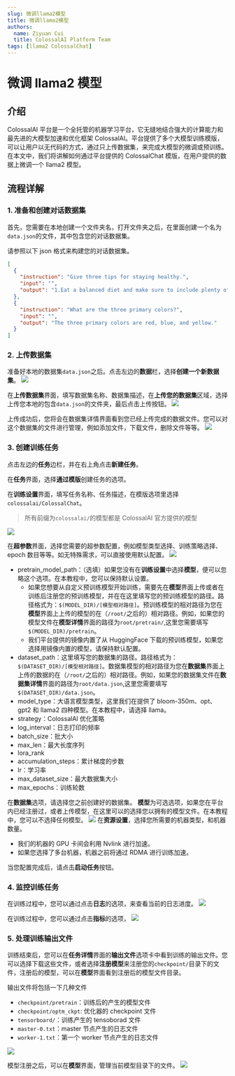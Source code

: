 ```yaml
---
slug: 微调llama2模型
title: 微调llama2模型
authors:
  name: Ziyuan Cui
  title: ColossalAI Platform Team
tags: [llama2 ColossalChat]
---
```


# 微调 llama2 模型

## 介绍

ColossalAI 平台是一个全托管的机器学习平台，它无缝地结合强大的计算能力和最先进的大模型加速和优化框架 ColossalAI。平台提供了多个大模型训练模版，可以让用户以无代码的方式，通过只上传数据集，来完成大模型的微调或预训练。在本文中，我们将讲解如何通过平台提供的 ColossalChat 模版，在用户提供的数据上微调一个 llama2 模型。

## 流程详解

### 1. 准备和创建对话数据集

首先，您需要在本地创建一个文件夹名，打开文件夹之后，在里面创建一个名为`data.json`的文件，其中包含您的对话数据集。

请参照以下 json 格式来构建您的对话数据集。

```json
[
  {
    "instruction": "Give three tips for staying healthy.",
    "input": "",
    "output": "1.Eat a balanced diet and make sure to include plenty of fruits and vegetables. \n2. Exercise regularly to keep your body active and strong. \n3. Get enough sleep and maintain a consistent sleep schedule."
  },
  {
    "instruction": "What are the three primary colors?",
    "input": "",
    "output": "The three primary colors are red, blue, and yellow."
  }
]
```

### 2. 上传数据集

准备好本地的数据集`data.json`之后。点击左边的**数据**栏，选择**创建一个新数据集**。
![](./images/data-panel.png)

在**上传数据集**界面，填写数据集名称、数据集描述，在**上传您的数据集**区域，选择上传您本地的包含`data.json`的文件夹，最后点击上传按钮。
![](./images/create-dataset.png)

上传成功后，您将会在数据集详情界面看到您已经上传完成的数据文件。您可以对这个数据集的文件进行管理，例如添加文件，下载文件，删除文件等等。
![](./images/dataset-upload-success.png)

### 3. 创建训练任务

点击左边的**任务**边栏，并在右上角点击**新建任务**。

在**任务**界面，选择**通过模版**创建任务的选项。

在**训练设置**界面，填写任务名称、任务描述，在模版选项里选择`colossalai/ColossalChat`。

> 所有前缀为`colossalai/`的模型都是 ColossalAI 官方提供的模型

![](./images/llama2-create-job-1.png)

在**超参数**界面，选择您需要的超参数配置，例如模型类型选择、训练策略选择、epoch 数目等等。如无特殊需求，可以直接使用默认配置。
![](./images/hyperparameters.png)

- pretrain_model_path：（选填）如果您没有在**训练设置**中选择**模型**，便可以忽略这个选项。在本教程中，您可以保持默认设置。
  - 如果您想要从自定义预训练模型开始训练，需要先在**模型**界面上传或者在训练后注册您的预训练模型，并在在这里填写您的预训练模型的路径。路径格式为：`$(MODEL_DIR)/[模型相对路径]`。预训练模型的相对路径为您在**模型**界面上上传的模型的在（`/root/`之后的）相对路径。例如，如果您的模型文件在**模型详情**界面的路径为`root/pretrain/`,这里您需要填写`$(MODEL_DIR)/pretrain`。
  - 我们平台提供的镜像内置了从 HuggingFace 下载的预训练模型，如果您选择用镜像内置的模型，请保持默认配置。
- dataset_path：这里填写您的数据集的路径。路径格式为：`$(DATASET_DIR)/[模型相对路径]`。数据集模型的相对路径为您在**数据集**界面上上传的数据的在（`/root/`之后的）相对路径。例如，如果您的数据集文件在**数据集详情**界面的路径为`root/data.json`,这里您需要填写`$(DATASET_DIR)/data.json`。
- model_type：大语言模型类型，这里我们在提供了 bloom-350m、opt、gpt2 和 llama2 四种模型。在本教程中，请选择 llama。
- strategy：ColossalAI 优化策略
- log_interval：日志打印的频率
- batch_size：批大小
- max_len：最大长度序列
- lora_rank
- accumulation_steps：累计梯度的步数
- lr：学习率
- max_dataset_size：最大数据集大小
- max_epochs：训练轮数

在**数据集**选项，请选择您之前创建好的数据集。
**模型**为可选选项，如果您在平台内已经注册过，或者上传模型，在这里可以的选择您以拥有的模型文件。在本教程中，您可以不选择任何模型。
![](./images/llama2-create-job-2.png)
在**资源设置**，选择您所需要的机器类型，和机器数量。

- 我们的机器的 GPU 卡间会利用 Nvlink 进行加速。
- 如果您选择了多台机器，机器之前将通过 RDMA 进行训练加速。

当您配置完成后，请点击**启动任务**按钮。

### 4. 监控训练任务

在训练过程中，您可以通过点击**日志**的选项，来查看当前的日志进度。
![](images/log-stream.png)

在训练过程中，您可以通过点击**指标**的选项，
![](.images/../images/tensorboard.png)

### 5. 处理训练输出文件

训练结束后，您可以在**任务详情**界面的**输出文件**选项卡中看到训练的输出文件。您可以选择下载这些文件，或者选择**注册模型**来注册您的`checkpoint/`目录下的文件，注册后的模型，可以在**模型**界面看到注册后的模型文件目录。

输出文件将包括一下几种文件

- `checkpoint/pretrain`：训练后的产生的模型文件
- `checkpoint/optm_ckpt`: 优化器的 checkpoint 文件
- `tensorboard/`：训练产生的 tensoborad 文件
- `master-0.txt`：master 节点产生的日志文件
- `worker-1.txt`：第一个 worker 节点产生的日志文件

![](images/register-model.png)

模型注册之后，可以在**模型**界面，管理当前模型目录下的文件。
![](images/model-info.png)
